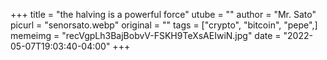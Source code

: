 +++
title = "the halving is a powerful force"
utube = ""
author = "Mr. Sato"
picurl = "senorsato.webp"
original = ""
tags = ["crypto", "bitcoin", "pepe",]
memeimg = "recVgpLh3BajBobvV-FSKH9TeXsAEIwiN.jpg"
date = "2022-05-07T19:03:40-04:00"
+++